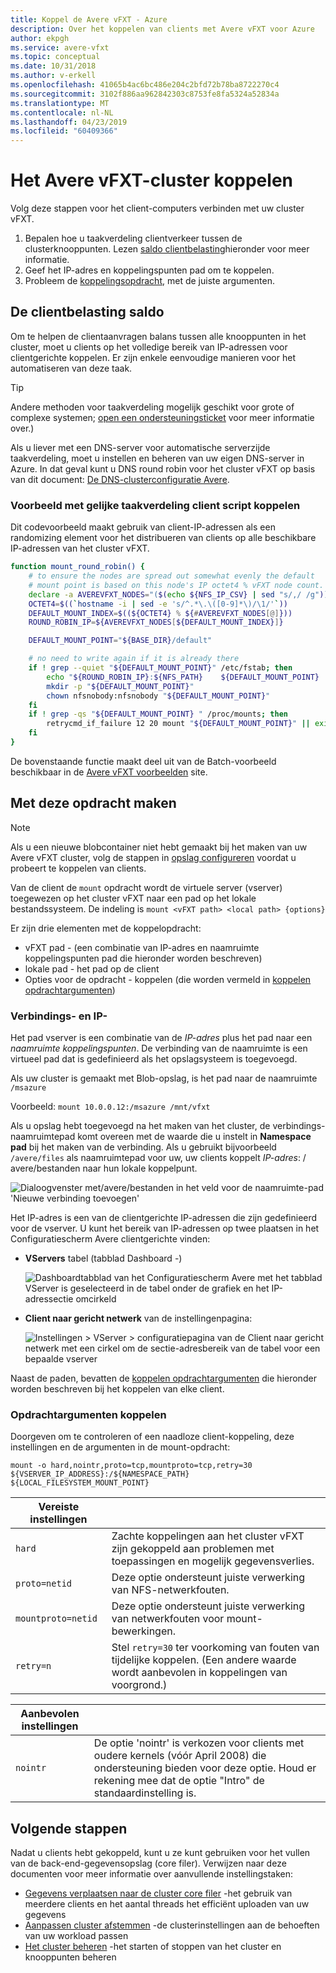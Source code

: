 ```yaml
---
title: Koppel de Avere vFXT - Azure
description: Over het koppelen van clients met Avere vFXT voor Azure
author: ekpgh
ms.service: avere-vfxt
ms.topic: conceptual
ms.date: 10/31/2018
ms.author: v-erkell
ms.openlocfilehash: 41065b4ac6bc486e204c2bfd72b78ba8722270c4
ms.sourcegitcommit: 3102f886aa962842303c8753fe8fa5324a52834a
ms.translationtype: MT
ms.contentlocale: nl-NL
ms.lasthandoff: 04/23/2019
ms.locfileid: "60409366"
---
```

# <a name="mount-the-avere-vfxt-cluster"></a>Het Avere vFXT-cluster koppelen  

Volg deze stappen voor het client-computers verbinden met uw cluster vFXT.

1. Bepalen hoe u taakverdeling clientverkeer tussen de clusterknooppunten. Lezen [saldo clientbelasting](#balance-client-load)hieronder voor meer informatie. 
1. Geef het IP-adres en koppelingspunten pad om te koppelen.
1. Probleem de [koppelingsopdracht](#mount-command-arguments), met de juiste argumenten.

## <a name="balance-client-load"></a>De clientbelasting saldo

Om te helpen de clientaanvragen balans tussen alle knooppunten in het cluster, moet u clients op het volledige bereik van IP-adressen voor clientgerichte koppelen. Er zijn enkele eenvoudige manieren voor het automatiseren van deze taak.

> [!TIP] 
> Andere methoden voor taakverdeling mogelijk geschikt voor grote of complexe systemen; [open een ondersteuningsticket](avere-vfxt-open-ticket.md#open-a-support-ticket-for-your-avere-vfxt) voor meer informatie over.)
> 
> Als u liever met een DNS-server voor automatische serverzijde taakverdeling, moet u instellen en beheren van uw eigen DNS-server in Azure. In dat geval kunt u DNS round robin voor het cluster vFXT op basis van dit document: [De DNS-clusterconfiguratie Avere](avere-vfxt-configure-dns.md).

### <a name="sample-balanced-client-mounting-script"></a>Voorbeeld met gelijke taakverdeling client script koppelen

Dit codevoorbeeld maakt gebruik van client-IP-adressen als een randomizing element voor het distribueren van clients op alle beschikbare IP-adressen van het cluster vFXT.

```bash
function mount_round_robin() {
    # to ensure the nodes are spread out somewhat evenly the default 
    # mount point is based on this node's IP octet4 % vFXT node count.
    declare -a AVEREVFXT_NODES="($(echo ${NFS_IP_CSV} | sed "s/,/ /g"))"
    OCTET4=$((`hostname -i | sed -e 's/^.*\.\([0-9]*\)/\1/'`))
    DEFAULT_MOUNT_INDEX=$((${OCTET4} % ${#AVEREVFXT_NODES[@]}))
    ROUND_ROBIN_IP=${AVEREVFXT_NODES[${DEFAULT_MOUNT_INDEX}]}

    DEFAULT_MOUNT_POINT="${BASE_DIR}/default"

    # no need to write again if it is already there
    if ! grep --quiet "${DEFAULT_MOUNT_POINT}" /etc/fstab; then
        echo "${ROUND_ROBIN_IP}:${NFS_PATH}    ${DEFAULT_MOUNT_POINT}    nfs hard,nointr,proto=tcp,mountproto=tcp,retry=30 0 0" >> /etc/fstab
        mkdir -p "${DEFAULT_MOUNT_POINT}"
        chown nfsnobody:nfsnobody "${DEFAULT_MOUNT_POINT}"
    fi
    if ! grep -qs "${DEFAULT_MOUNT_POINT} " /proc/mounts; then
        retrycmd_if_failure 12 20 mount "${DEFAULT_MOUNT_POINT}" || exit 1
    fi   
} 
```

De bovenstaande functie maakt deel uit van de Batch-voorbeeld beschikbaar in de [Avere vFXT voorbeelden](https://github.com/Azure/Avere#tutorials) site.

## <a name="create-the-mount-command"></a>Met deze opdracht maken 

> [!NOTE]
> Als u een nieuwe blobcontainer niet hebt gemaakt bij het maken van uw Avere vFXT cluster, volg de stappen in [opslag configureren](avere-vfxt-add-storage.md) voordat u probeert te koppelen van clients.

Van de client de ``mount`` opdracht wordt de virtuele server (vserver) toegewezen op het cluster vFXT naar een pad op het lokale bestandssysteem. De indeling is ``mount <vFXT path> <local path> {options}``

Er zijn drie elementen met de koppelopdracht: 

* vFXT pad - (een combinatie van IP-adres en naamruimte koppelingspunten pad die hieronder worden beschreven)
* lokale pad - het pad op de client 
* Opties voor de opdracht - koppelen (die worden vermeld in [koppelen opdrachtargumenten](#mount-command-arguments))

### <a name="junction-and-ip"></a>Verbindings- en IP-

Het pad vserver is een combinatie van de *IP-adres* plus het pad naar een *naamruimte koppelingspunten*. De verbinding van de naamruimte is een virtueel pad dat is gedefinieerd als het opslagsysteem is toegevoegd.

Als uw cluster is gemaakt met Blob-opslag, is het pad naar de naamruimte `/msazure`

Voorbeeld: ``mount 10.0.0.12:/msazure /mnt/vfxt``

Als u opslag hebt toegevoegd na het maken van het cluster, de verbindings-naamruimtepad komt overeen met de waarde die u instelt in **Namespace pad** bij het maken van de verbinding. Als u gebruikt bijvoorbeeld ``/avere/files`` als naamruimtepad voor uw, uw clients koppelt *IP-adres*: / avere/bestanden naar hun lokale koppelpunt.

![Dialoogvenster met/avere/bestanden in het veld voor de naamruimte-pad 'Nieuwe verbinding toevoegen'](media/avere-vfxt-create-junction-example.png)


Het IP-adres is een van de clientgerichte IP-adressen die zijn gedefinieerd voor de vserver. U kunt het bereik van IP-adressen op twee plaatsen in het Configuratiescherm Avere clientgerichte vinden:

* **VServers** tabel (tabblad Dashboard -) 

  ![Dashboardtabblad van het Configuratiescherm Avere met het tabblad VServer is geselecteerd in de tabel onder de grafiek en het IP-adressectie omcirkeld](media/avere-vfxt-ip-addresses-dashboard.png)

* **Client naar gericht netwerk** van de instellingenpagina: 

  ![Instellingen > VServer > configuratiepagina van de Client naar gericht netwerk met een cirkel om de sectie-adresbereik van de tabel voor een bepaalde vserver](media/avere-vfxt-ip-addresses-settings.png)

Naast de paden, bevatten de [koppelen opdrachtargumenten](#mount-command-arguments) die hieronder worden beschreven bij het koppelen van elke client.

### <a name="mount-command-arguments"></a>Opdrachtargumenten koppelen

Doorgeven om te controleren of een naadloze client-koppeling, deze instellingen en de argumenten in de mount-opdracht: 

``mount -o hard,nointr,proto=tcp,mountproto=tcp,retry=30 ${VSERVER_IP_ADDRESS}:/${NAMESPACE_PATH} ${LOCAL_FILESYSTEM_MOUNT_POINT}``


| Vereiste instellingen | |
--- | --- 
``hard`` | Zachte koppelingen aan het cluster vFXT zijn gekoppeld aan problemen met toepassingen en mogelijk gegevensverlies. 
``proto=netid`` | Deze optie ondersteunt juiste verwerking van NFS-netwerkfouten.
``mountproto=netid`` | Deze optie ondersteunt juiste verwerking van netwerkfouten voor mount-bewerkingen.
``retry=n`` | Stel ``retry=30`` ter voorkoming van fouten van tijdelijke koppelen. (Een andere waarde wordt aanbevolen in koppelingen van voorgrond.)

| Aanbevolen instellingen  | |
--- | --- 
``nointr``            | De optie 'nointr' is verkozen voor clients met oudere kernels (vóór April 2008) die ondersteuning bieden voor deze optie. Houd er rekening mee dat de optie "Intro" de standaardinstelling is.


## <a name="next-steps"></a>Volgende stappen

Nadat u clients hebt gekoppeld, kunt u ze kunt gebruiken voor het vullen van de back-end-gegevensopslag (core filer). Verwijzen naar deze documenten voor meer informatie over aanvullende instellingstaken:

* [Gegevens verplaatsen naar de cluster core filer](avere-vfxt-data-ingest.md) -het gebruik van meerdere clients en het aantal threads het efficiënt uploaden van uw gegevens
* [Aanpassen cluster afstemmen](avere-vfxt-tuning.md) -de clusterinstellingen aan de behoeften van uw workload passen
* [Het cluster beheren](avere-vfxt-manage-cluster.md) -het starten of stoppen van het cluster en knooppunten beheren

